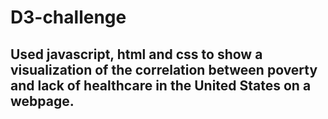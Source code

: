 # D3-challenge

## Used javascript, html and css to show a visualization of the correlation between poverty and lack of healthcare in the United States on a webpage.
